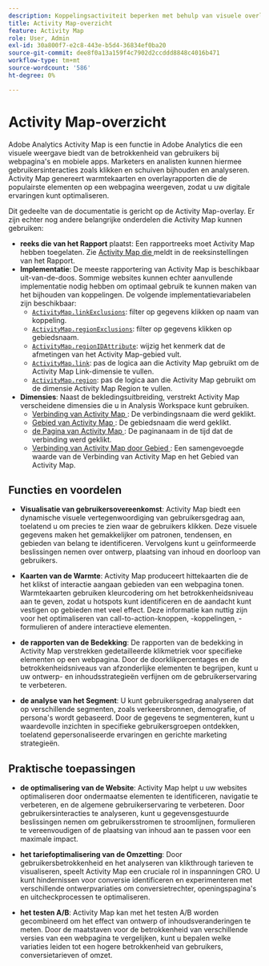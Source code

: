```yaml
---
description: Koppelingsactiviteit beperken met behulp van visuele overlays om de betrokkenheid van het publiek van uw webpagina's te controleren.
title: Activity Map-overzicht
feature: Activity Map
role: User, Admin
exl-id: 30a800f7-e2c8-443e-b5d4-36834ef0ba20
source-git-commit: dee8f0a13a159f4c7902d2ccddd8848c4016b471
workflow-type: tm+mt
source-wordcount: '586'
ht-degree: 0%

---
```


# Activity Map-overzicht

Adobe Analytics Activity Map is een functie in Adobe Analytics die een visuele weergave biedt van de betrokkenheid van gebruikers bij webpagina&#39;s en mobiele apps. Marketers en analisten kunnen hiermee gebruikersinteracties zoals klikken en schuiven bijhouden en analyseren. Activity Map genereert warmtekaarten en overlayrapporten die de populairste elementen op een webpagina weergeven, zodat u uw digitale ervaringen kunt optimaliseren.

Dit gedeelte van de documentatie is gericht op de Activity Map-overlay. Er zijn echter nog andere belangrijke onderdelen die Activity Map kunnen gebruiken:

* **reeks die van het Rapport** plaatst: Een rapportreeks moet Activity Map hebben toegelaten. Zie [ Activity Map die ](/help/admin/admin/c-manage-report-suites/c-edit-report-suites/activity-map.md) meldt in de reeksinstellingen van het Rapport.
* **Implementatie**: De meeste rapportering van Activity Map is beschikbaar uit-van-de-doos. Sommige websites kunnen echter aanvullende implementatie nodig hebben om optimaal gebruik te kunnen maken van het bijhouden van koppelingen. De volgende implementatievariabelen zijn beschikbaar:
   * [`ActivityMap.linkExclusions`](/help/implement/vars/config-vars/activitymap-linkexclusions.md): filter op gegevens klikken op naam van koppeling.
   * [`ActivityMap.regionExclusions`](/help/implement/vars/config-vars/activitymap-regionexclusions.md): filter op gegevens klikken op gebiedsnaam.
   * [`ActivityMap.regionIDAttribute`](/help/implement/vars/config-vars/activitymap-regionidattribute.md): wijzig het kenmerk dat de afmetingen van het Activity Map-gebied vult.
   * [`ActivityMap.link`](/help/implement/vars/functions/activitymap-link.md): pas de logica aan die Activity Map gebruikt om de Activity Map Link-dimensie te vullen.
   * [`ActivityMap.region`](/help/implement/vars/functions/activitymap-region.md): pas de logica aan die Activity Map gebruikt om de dimensie Activity Map Region te vullen.
* **Dimensies**: Naast de bekledingsuitbreiding, verstrekt Activity Map verscheidene dimensies die u in Analysis Workspace kunt gebruiken.
   * [ Verbinding van Activity Map ](/help/components/dimensions/activity-map-link.md): De verbindingsnaam die werd geklikt.
   * [ Gebied van Activity Map ](/help/components/dimensions/activity-map-region.md): De gebiedsnaam die werd geklikt.
   * [ de Pagina van Activity Map ](/help/components/dimensions/activity-map-page.md): De paginanaam in de tijd dat de verbinding werd geklikt.
   * [ Verbinding van Activity Map door Gebied ](/help/components/dimensions/activity-map-link-by-region.md): Een samengevoegde waarde van de Verbinding van Activity Map en het Gebied van Activity Map.

## Functies en voordelen

* **Visualisatie van gebruikersovereenkomst**: Activity Map biedt een dynamische visuele vertegenwoordiging van gebruikersgedrag aan, toelatend u om precies te zien waar de gebruikers klikken. Deze visuele gegevens maken het gemakkelijker om patronen, tendensen, en gebieden van belang te identificeren. Vervolgens kunt u geïnformeerde beslissingen nemen over ontwerp, plaatsing van inhoud en doorloop van gebruikers.

* **Kaarten van de Warmte**: Activity Map produceert hittekaarten die de het klikst of interactie aangaan gebieden van een webpagina tonen. Warmtekaarten gebruiken kleurcodering om het betrokkenheidsniveau aan te geven, zodat u hotspots kunt identificeren en de aandacht kunt vestigen op gebieden met veel effect. Deze informatie kan nuttig zijn voor het optimaliseren van call-to-action-knoppen, -koppelingen, -formulieren of andere interactieve elementen.

* **de rapporten van de Bedekking**: De rapporten van de bedekking in Activity Map verstrekken gedetailleerde klikmetriek voor specifieke elementen op een webpagina. Door de doorklikpercentages en de betrokkenheidsniveaus van afzonderlijke elementen te begrijpen, kunt u uw ontwerp- en inhoudsstrategieën verfijnen om de gebruikerservaring te verbeteren.

* **de analyse van het Segment**: U kunt gebruikersgedrag analyseren dat op verschillende segmenten, zoals verkeersbronnen, demografie, of persona&#39;s wordt gebaseerd. Door de gegevens te segmenteren, kunt u waardevolle inzichten in specifieke gebruikersgroepen ontdekken, toelatend gepersonaliseerde ervaringen en gerichte marketing strategieën.

## Praktische toepassingen

* **de optimalisering van de Website**: Activity Map helpt u uw websites optimaliseren door ondermaatse elementen te identificeren, navigatie te verbeteren, en de algemene gebruikerservaring te verbeteren. Door gebruikersinteracties te analyseren, kunt u gegevensgestuurde beslissingen nemen om gebruikersstromen te stroomlijnen, formulieren te vereenvoudigen of de plaatsing van inhoud aan te passen voor een maximale impact.

* **het tariefoptimalisering van de Omzetting**: Door gebruikersbetrokkenheid en het analyseren van klikthrough tarieven te visualiseren, speelt Activity Map een cruciale rol in inspanningen CRO. U kunt hindernissen voor conversie identificeren en experimenteren met verschillende ontwerpvariaties om conversietrechter, openingspagina&#39;s en uitcheckprocessen te optimaliseren.

* **het testen A/B**: Activity Map kan met het testen A/B worden gecombineerd om het effect van ontwerp of inhoudsveranderingen te meten. Door de maatstaven voor de betrokkenheid van verschillende versies van een webpagina te vergelijken, kunt u bepalen welke variaties leiden tot een hogere betrokkenheid van gebruikers, conversietarieven of omzet.


